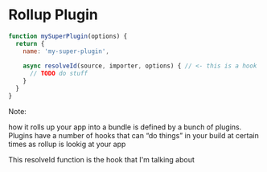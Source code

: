 # Rollup Plugin

```js
function mySuperPlugin(options) {
  return {
    name: 'my-super-plugin', 
		
    async resolveId(source, importer, options) { // <- this is a hook
      // TODO do stuff
    }
  }
}
```

Note:

how it rolls up your app into a bundle is defined by a bunch of plugins. Plugins have a  number of hooks that can “do things” in your build at certain times as rollup is lookig at your app

This resolveId function is the hook that I'm talking about